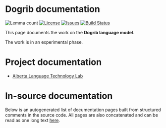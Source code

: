 # Dogrib documentation

![Lemma count](https://img.shields.io/endpoint?url=https%3A%2F%2Fraw.githubusercontent.com%2Fgiellalt%2Flang-dgr%2Fgh-pages%2Flemmacount.json)
[![License](https://img.shields.io/github/license/giellalt/lang-dgr)](https://github.com/giellalt/lang-dgr/blob/main/LICENSE)
[![Issues](https://img.shields.io/github/issues/giellalt/lang-dgr)](https://github.com/giellalt/lang-dgr/issues)
[![Build Status](https://divvun-tc.giellalt.org/api/github/v1/repository/giellalt/lang-dgr/main/badge.svg)](https://github.com/giellalt/lang-dgr/actions)

This page documents the work on the **Dogrib language model**.

The work is in an experimental phase.

# Project documentation

* [Alberta Language Technology Lab](http://altlab.artsrn.ualberta.ca/)

# In-source documentation

Below is an autogenerated list of documentation pages built from structured comments in the source code. All pages are also concatenated and can be read as one long text [here](dgr.md).
